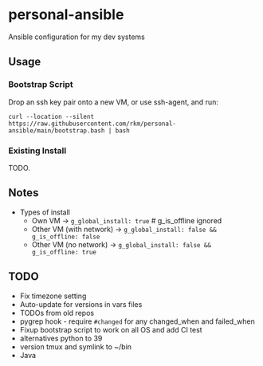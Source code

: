 # personal-ansible

Ansible configuration for my dev systems

## Usage

### Bootstrap Script

Drop an ssh key pair onto a new VM, or use ssh-agent, and run:

```console
curl --location --silent https://raw.githubusercontent.com/rkm/personal-ansible/main/bootstrap.bash | bash
```

### Existing Install

TODO.

## Notes

-   Types of install
    -   Own VM -> `g_global_install: true` # g_is_offline ignored
    -   Other VM (with network) ->
        `g_global_install: false && g_is_offline: false`
    -   Other VM (no network) -> `g_global_install: false && g_is_offline: true`

## TODO

-   Fix timezone setting
-   Auto-update for versions in vars files
-   TODOs from old repos
-   pygrep hook - require `#changed` for any changed_when and failed_when
-   Fixup bootstrap script to work on all OS and add CI test
-   alternatives python to 39
-   version tmux and symlink to ~/bin
-   Java
